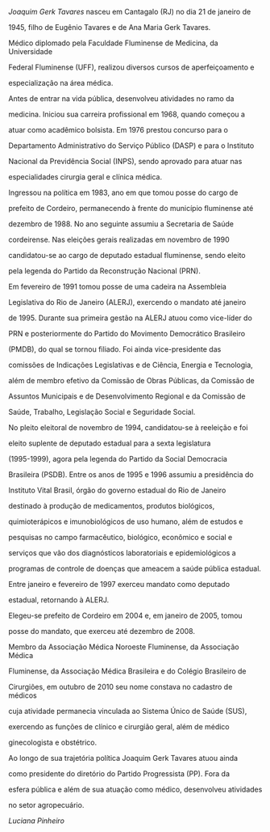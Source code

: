 

*Joaquim Gerk Tavares* nasceu em Cantagalo (RJ) no dia 21 de janeiro de

1945, filho de Eugênio Tavares e de Ana Maria Gerk Tavares.



Médico diplomado pela Faculdade Fluminense de Medicina, da Universidade

Federal Fluminense (UFF), realizou diversos cursos de aperfeiçoamento e

especialização na área médica.



Antes de entrar na vida pública, desenvolveu atividades no ramo da

medicina. Iniciou sua carreira profissional em 1968, quando começou a

atuar como acadêmico bolsista. Em 1976 prestou concurso para o

Departamento Administrativo do Serviço Público (DASP) e para o Instituto

Nacional da Previdência Social (INPS), sendo aprovado para atuar nas

especialidades cirurgia geral e clínica médica.



Ingressou na política em 1983, ano em que tomou posse do cargo de

prefeito de Cordeiro, permanecendo à frente do município fluminense até

dezembro de 1988. No ano seguinte assumiu a Secretaria de Saúde

cordeirense. Nas eleições gerais realizadas em novembro de 1990

candidatou-se ao cargo de deputado estadual fluminense, sendo eleito

pela legenda do Partido da Reconstrução Nacional (PRN).



Em fevereiro de 1991 tomou posse de uma cadeira na Assembleia

Legislativa do Rio de Janeiro (ALERJ), exercendo o mandato até janeiro

de 1995. Durante sua primeira gestão na ALERJ atuou como vice-líder do

PRN e posteriormente do Partido do Movimento Democrático Brasileiro

(PMDB), do qual se tornou filiado. Foi ainda vice-presidente das

comissões de Indicações Legislativas e de Ciência, Energia e Tecnologia,

além de membro efetivo da Comissão de Obras Públicas, da Comissão de

Assuntos Municipais e de Desenvolvimento Regional e da Comissão de

Saúde, Trabalho, Legislação Social e Seguridade Social.



No pleito eleitoral de novembro de 1994, candidatou-se à reeleição e foi

eleito suplente de deputado estadual para a sexta legislatura

(1995-1999), agora pela legenda do Partido da Social Democracia

Brasileira (PSDB). Entre os anos de 1995 e 1996 assumiu a presidência do

Instituto Vital Brasil, órgão do governo estadual do Rio de Janeiro

destinado à produção de medicamentos, produtos biológicos,

quimioterápicos e imunobiológicos de uso humano, além de estudos e

pesquisas no campo farmacêutico, biológico, econômico e social e

serviços que vão dos diagnósticos laboratoriais e epidemiológicos a

programas de controle de doenças que ameacem a saúde pública estadual.

Entre janeiro e fevereiro de 1997 exerceu mandato como deputado

estadual, retornando à ALERJ.



Elegeu-se prefeito de Cordeiro em 2004 e, em janeiro de 2005, tomou

posse do mandato, que exerceu até dezembro de 2008.



Membro da Associação Médica Noroeste Fluminense, da Associação Médica

Fluminense, da Associação Médica Brasileira e do Colégio Brasileiro de

Cirurgiões, em outubro de 2010 seu nome constava no cadastro de médicos

cuja atividade permanecia vinculada ao Sistema Único de Saúde (SUS),

exercendo as funções de clínico e cirurgião geral, além de médico

ginecologista e obstétrico.



Ao longo de sua trajetória política Joaquim Gerk Tavares atuou ainda

como presidente do diretório do Partido Progressista (PP). Fora da

esfera pública e além de sua atuação como médico, desenvolveu atividades

no setor agropecuário.



*Luciana Pinheiro*



